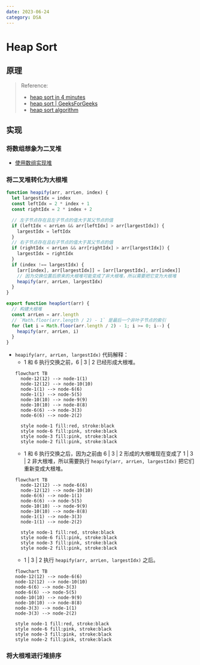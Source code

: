 ```yaml
---
date: 2023-06-24
category: DSA
---
```


# Heap Sort

## 原理

> Reference:
> - [heap sort in 4 minutes](https://youtu.be/2DmK_H7IdTo)
> - [heap sort | GeeksForGeeks](https://youtu.be/MtQL_ll5KhQ)
> - [heap sort algorithm](https://www.programiz.com/dsa/heap-sort)

## 实现

### 将数组想象为二叉堆

- [使用数组实现堆](/blog/cs/dsa/non-linear_structure/tree/heap/priority_queue/#使用数组实现堆)

### 将二叉堆转化为大根堆

```js {16-17,24-27}
function heapify(arr, arrLen, index) {
  let largestIdx = index
  const leftIdx = 2 * index + 1
  const rightIdx = 2 * index + 2

  // 左子节点存在且左子节点的值大于其父节点的值
  if (leftIdx < arrLen && arr[leftIdx] > arr[largestIdx]) {
    largestIdx = leftIdx
  }
  // 右子节点存在且右子节点的值大于其父节点的值
  if (rightIdx < arrLen && arr[rightIdx] > arr[largestIdx]) {
    largestIdx = rightIdx
  }
  if (index !== largestIdx) {
    [arr[index], arr[largestIdx]] = [arr[largestIdx], arr[index]]
    // 因为交换位置后原来的大根堆可能变成了非大根堆，所以需要把它变为大根堆
    heapify(arr, arrLen, largestIdx)
  }
}

export function heapSort(arr) {
  // 构建大根堆
  const arrLen = arr.length
  // `Math.floor(arr.length / 2) - 1` 是最后一个非叶子节点的索引
  for (let i = Math.floor(arr.length / 2) - 1; i >= 0; i--) {
    heapify(arr, arrLen, i)
  }
}
```

- `heapify(arr, arrLen, largestIdx)` 代码解释：
  - 1 和 6 执行交换之前，6 | 3 | 2 已经形成大根堆。
  ```mermaid
  flowchart TB
    node-12(12) --> node-1(1)
    node-12(12) --> node-10(10)
    node-1(1) --> node-6(6)
    node-1(1) --> node-5(5)
    node-10(10) --> node-9(9)
    node-10(10) --> node-8(8)
    node-6(6) --> node-3(3)
    node-6(6) --> node-2(2)
    
    style node-1 fill:red, stroke:black
    style node-6 fill:pink, stroke:black
    style node-3 fill:pink, stroke:black
    style node-2 fill:pink, stroke:black
  ```
  - 1 和 6 执行交换之后，因为之前由 6 | 3 | 2 形成的大根堆现在变成了 1 | 3 | 2 非大根堆，所以需要执行 `heapify(arr, arrLen, largestIdx)` 把它们重新变成大根堆。
  ```mermaid
  flowchart TB
    node-12(12) --> node-6(6)
    node-12(12) --> node-10(10)
    node-6(6) --> node-1(1)
    node-6(6) --> node-5(5)
    node-10(10) --> node-9(9)
    node-10(10) --> node-8(8)
    node-1(1) --> node-3(3)
    node-1(1) --> node-2(2)
    
    style node-1 fill:red, stroke:black
    style node-6 fill:pink, stroke:black
    style node-3 fill:pink, stroke:black
    style node-2 fill:pink, stroke:black
  ```
  - 1 | 3 | 2 执行 `heapify(arr, arrLen, largestIdx)` 之后。
  ```mermaid
  flowchart TB
  node-12(12) --> node-6(6)
  node-12(12) --> node-10(10)
  node-6(6) --> node-3(3)
  node-6(6) --> node-5(5)
  node-10(10) --> node-9(9)
  node-10(10) --> node-8(8)
  node-3(3) --> node-1(1)
  node-3(3) --> node-2(2)
  
  style node-1 fill:red, stroke:black
  style node-6 fill:pink, stroke:black
  style node-3 fill:pink, stroke:black
  style node-2 fill:pink, stroke:black
  ```

### 将大根堆进行堆排序
